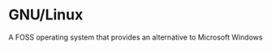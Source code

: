 [Title]: # (GNU/Linux)
[Order]: # (49)

# GNU/Linux

A FOSS operating system that provides an alternative to Microsoft Windows
